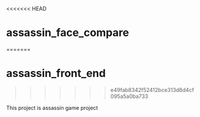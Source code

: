 <<<<<<< HEAD
# assassin_face_compare
=======
# assassin_front_end
>>>>>>> e49fab8342f52412bce313d8d4cf095a5a0ba733

This project is assassin game project

